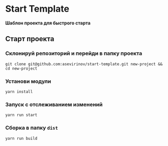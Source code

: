 # Start Template
**Шаблон проекта для быстрого старта**


## Старт проекта

### Склонируй репозиторий и перейди в папку проекта
`git clone git@github.com:asevirinov/start-template.git new-project && cd new-project`

### Установи модули
`yarn install`

### Запуск с отслеживанием изменений
`yarn run start`

### Сборка в папку `dist`
`yarn run build`